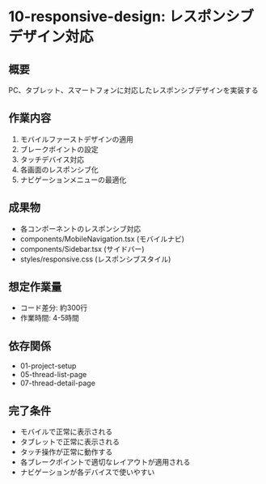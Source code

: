 # 10-responsive-design: レスポンシブデザイン対応

## 概要
PC、タブレット、スマートフォンに対応したレスポンシブデザインを実装する

## 作業内容
1. モバイルファーストデザインの適用
2. ブレークポイントの設定
3. タッチデバイス対応
4. 各画面のレスポンシブ化
5. ナビゲーションメニューの最適化

## 成果物
- 各コンポーネントのレスポンシブ対応
- components/MobileNavigation.tsx (モバイルナビ)
- components/Sidebar.tsx (サイドバー)
- styles/responsive.css (レスポンシブスタイル)

## 想定作業量
- コード差分: 約300行
- 作業時間: 4-5時間

## 依存関係
- 01-project-setup
- 05-thread-list-page
- 07-thread-detail-page

## 完了条件
- モバイルで正常に表示される
- タブレットで正常に表示される
- タッチ操作が正常に動作する
- 各ブレークポイントで適切なレイアウトが適用される
- ナビゲーションが各デバイスで使いやすい